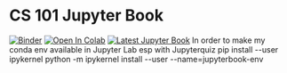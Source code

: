 # CS 101 Jupyter Book

[![Binder](https://mybinder.org/badge_logo.svg)](https://mybinder.org/v2/gh/the-intern/cs101/main)
[![Open In Colab](https://colab.research.google.com/assets/colab-badge.svg)](https://colab.research.google.com/github/googlecolab/colabtools/blob/master/notebooks/colab-github-demo.ipynb)
[![Latest Jupyter Book](https://img.shields.io/badge/CS101-Latest--Build-orange)](https://the-intern.github.io/cs101/intro.html)
In order to make my conda env available in Jupyter Lab esp with Jupyterquiz
pip install --user ipykernel
python -m ipykernel install --user --name=jupyterbook-env
